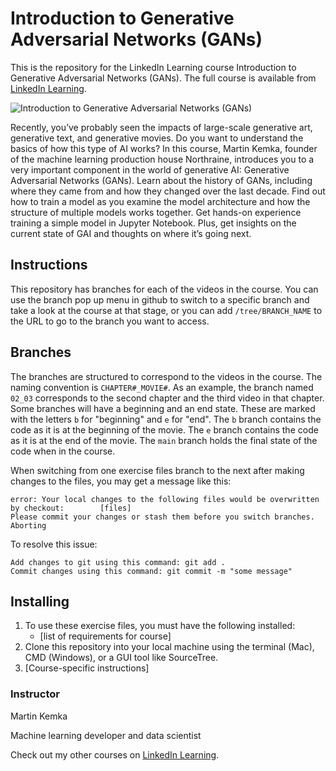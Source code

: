 # Introduction to Generative Adversarial Networks (GANs)
This is the repository for the LinkedIn Learning course Introduction to Generative Adversarial Networks (GANs). The full course is available from [LinkedIn Learning][lil-course-url].

![Introduction to Generative Adversarial Networks (GANs)][lil-thumbnail-url] 

Recently, you’ve probably seen the impacts of large-scale generative art, generative text, and generative movies. Do you want to understand the basics of how this type of AI works? In this course, Martin Kemka, founder of the machine learning production house Northraine, introduces you to a very important component in the world of generative AI: Generative Adversarial Networks (GANs). Learn about the history of GANs, including where they came from and how they changed over the last decade. Find out how to train a model as you examine the model architecture and how the structure of multiple models works together. Get hands-on experience training a simple model in Jupyter Notebook. Plus, get insights on the current state of GAI and thoughts on where it’s going next.



## Instructions
This repository has branches for each of the videos in the course. You can use the branch pop up menu in github to switch to a specific branch and take a look at the course at that stage, or you can add `/tree/BRANCH_NAME` to the URL to go to the branch you want to access.

## Branches
The branches are structured to correspond to the videos in the course. The naming convention is `CHAPTER#_MOVIE#`. As an example, the branch named `02_03` corresponds to the second chapter and the third video in that chapter. 
Some branches will have a beginning and an end state. These are marked with the letters `b` for "beginning" and `e` for "end". The `b` branch contains the code as it is at the beginning of the movie. The `e` branch contains the code as it is at the end of the movie. The `main` branch holds the final state of the code when in the course.

When switching from one exercise files branch to the next after making changes to the files, you may get a message like this:

    error: Your local changes to the following files would be overwritten by checkout:        [files]
    Please commit your changes or stash them before you switch branches.
    Aborting

To resolve this issue:
	
    Add changes to git using this command: git add .
	Commit changes using this command: git commit -m "some message"

## Installing
1. To use these exercise files, you must have the following installed:
	- [list of requirements for course]
2. Clone this repository into your local machine using the terminal (Mac), CMD (Windows), or a GUI tool like SourceTree.
3. [Course-specific instructions]


### Instructor

Martin Kemka 
                            
Machine learning developer and data scientist

                            

Check out my other courses on [LinkedIn Learning](https://www.linkedin.com/learning/instructors/martin-kemka).

[lil-course-url]: https://www.linkedin.com/learning/introduction-to-generative-adversarial-networks-gans?dApp=59033956
[lil-thumbnail-url]: https://media.licdn.com/dms/image/C560DAQHO_1qT7sPQeg/learning-public-crop_288_512/0/1680021564635?e=2147483647&v=beta&t=A1MB5pB5xx8s1zvGwbdieWpecPVjxYJrkCForXEZfrI
